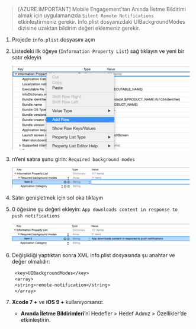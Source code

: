 > [AZURE.IMPORTANT] Mobile Engagement’tan Anında İletme Bildirimi almak için uygulamanızda `Silent Remote Notifications` etkinleştirmeniz gerekir. Info.plist dosyanızdaki UIBackgroundModes dizisine uzaktan bildirim değeri eklemeniz gerekir.

1. Projede `info.plist` dosyasını açın
2. Listedeki ilk öğeye (`Information Property List`) sağ tıklayın ve yeni bir satır ekleyin

    ![](./media/mobile-engagement-ios-silent-push/xcode-plist-add-silent-push1.png)

3. nYeni satıra şunu girin: `Required background modes`

    ![](./media/mobile-engagement-ios-silent-push/xcode-plist-add-silent-push2.png)

4. Satırı genişletmek için sol oka tıklayın
5. 0 öğesine şu değeri ekleyin: `App downloads content in response to push notifications`

    ![](./media/mobile-engagement-ios-silent-push/xcode-plist-add-silent-push3.png)

6. Değişikliği yaptıktan sonra XML info.plist dosyasında şu anahtar ve değer olmalıdır:

        <key>UIBackgroundModes</key>
        <array>
        <string>remote-notification</string>
        </array>

7. **Xcode 7 +** ve **iOS 9 +** kullanıyorsanız:
    - **Anında İletme Bildirimleri**’ni Hedefler > Hedef Adınız > Özellikler’de etkinleştirin.



<!--HONumber=Jun16_HO2-->


